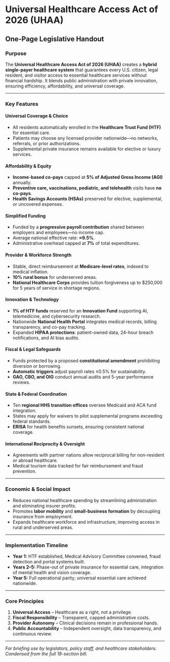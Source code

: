 # Universal Healthcare Access Act of 2026 (UHAA)

## One-Page Legislative Handout

### Purpose

The **Universal Healthcare Access Act of 2026 (UHAA)** creates a **hybrid single-payer healthcare system** that guarantees every U.S. citizen, legal resident, and visitor access to essential healthcare services without financial hardship. It blends public administration with private innovation, ensuring efficiency, affordability, and universal coverage.

---

### Key Features

#### **Universal Coverage & Choice**

* All residents automatically enrolled in the **Healthcare Trust Fund (HTF)** for essential care.
* Patients may choose any licensed provider nationwide—no networks, referrals, or prior authorizations.
* Supplemental private insurance remains available for elective or luxury services.

#### **Affordability & Equity**

* **Income-based co-pays** capped at **5% of Adjusted Gross Income (AGI)** annually.
* **Preventive care, vaccinations, pediatric, and telehealth** visits have **no co-pays**.
* **Health Savings Accounts (HSAs)** preserved for elective, supplemental, or uncovered expenses.

#### **Simplified Funding**

* Funded by a **progressive payroll contribution** shared between employers and employees—no income cap.
* Average national effective rate: **≈9.5%**.
* Administrative overhead capped at **7%** of total expenditures.

#### **Provider & Workforce Strength**

* Stable, direct reimbursement at **Medicare-level rates**, indexed to medical inflation.
* **10% rural bonus** for underserved areas.
* **National Healthcare Corps** provides tuition forgiveness up to $250,000 for 5 years of service in shortage regions.

#### **Innovation & Technology**

* **1% of HTF funds** reserved for an **Innovation Fund** supporting AI, telemedicine, and cybersecurity research.
* Nationwide **National Health Portal** integrates medical records, billing transparency, and co-pay tracking.
* Expanded **HIPAA protections**: patient-owned data, 24-hour breach notifications, and AI bias audits.

#### **Fiscal & Legal Safeguards**

* Funds protected by a proposed **constitutional amendment** prohibiting diversion or borrowing.
* **Automatic triggers** adjust payroll rates ±0.5% for sustainability.
* **GAO, CBO, and OIG** conduct annual audits and 5-year performance reviews.

#### **State & Federal Coordination**

* Ten **regional HHS transition offices** oversee Medicaid and ACA fund integration.
* States may apply for waivers to pilot supplemental programs exceeding federal standards.
* **ERISA** for health benefits sunsets, ensuring consistent national coverage.

#### **International Reciprocity & Oversight**

* Agreements with partner nations allow reciprocal billing for non-resident or abroad healthcare.
* Medical tourism data tracked for fair reimbursement and fraud prevention.

---

### Economic & Social Impact

* Reduces national healthcare spending by streamlining administration and eliminating insurer profits.
* Promotes **labor mobility** and **small-business formation** by decoupling insurance from employment.
* Expands healthcare workforce and infrastructure, improving access in rural and underserved areas.

---

### Implementation Timeline

* **Year 1:** HTF established, Medical Advisory Committee convened, fraud detection and portal systems built.
* **Years 2–5:** Phase-out of private insurance for essential care, integration of mental health and vision coverage.
* **Year 5:** Full operational parity; universal essential care achieved nationwide.

---

### Core Principles

1. **Universal Access** – Healthcare as a right, not a privilege.
2. **Fiscal Responsibility** – Transparent, capped administrative costs.
3. **Provider Autonomy** – Clinical decisions remain in professional hands.
4. **Public Accountability** – Independent oversight, data transparency, and continuous review.

---

*For briefing use by legislators, policy staff, and healthcare stakeholders. Condensed from the full 18-section bill.*
